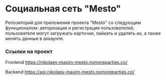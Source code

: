 # Социальная сеть "Mesto"

Репозиторий для приложения проекта "Mesto" со следующим функционалом: авторизация и регистрация пользователей, пользователи могут загружать карточки, лайкать и удалять их, а также менять данные в аккаунте.

### Ссылки на проект

Frontend https://nikolaev-maxim-mesto.nomoreparties.co/

Backend https://api.nikolaev-maxim-mesto.nomoreparties.co/
